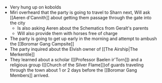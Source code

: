 - Very hung up on kobolds
- Miri overheard that the party is going to travel to Sharn next, Will ask [[Aeren d'Cannith]] about getting them passage through the gate into the city
	- Is also asking Aeren about the Schematics from Geralt's parents
	- Will also provide them with horses free of charge
- The party is going to get up early in the morning and attempt to ambush the [[Boromar Gang Campsite]]
- The party inquired about the Elvish owner of [[The Airship|The Merkentile]]
- They learned about a scholar ([[Professor Baelen ir'Torn]]) and a religious group ([[Church of the Silver Flame]])of guards traveling through the town about 1 or 2 days before the [[Boromar Gang Members]] arrived.